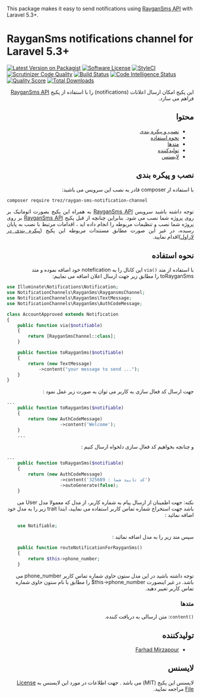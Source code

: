 
This package makes it easy to send notifications using <a href="https://github.com/farhadmirzapour/RayganSms" target="_blank">RayganSms API</a> with Laravel 5.3+.

# RayganSms notifications channel for Laravel 5.3+

[![Latest Version on Packagist](https://img.shields.io/packagist/v/trez/raygan-sms-notification-channel.svg?style=flat-square)](https://packagist.org/packages/trez/raygan-sms-notification-channel)
[![Software License](https://img.shields.io/badge/license-MIT-brightgreen.svg?style=flat-square)](LICENSE)
[![StyleCI](https://github.styleci.io/repos/164848543/shield?branch=master)](https://github.styleci.io/repos/164848543)
[![Scrutinizer Code Quality](https://scrutinizer-ci.com/g/farhadmirzapour/RaygansmsChannel/badges/quality-score.png?b=master)](https://scrutinizer-ci.com/g/farhadmirzapour/RaygansmsChannel/?branch=master)
[![Build Status](https://scrutinizer-ci.com/g/farhadmirzapour/RaygansmsChannel/badges/build.png?b=master)](https://scrutinizer-ci.com/g/farhadmirzapour/RaygansmsChannel/build-status/master)
[![Code Intelligence Status](https://scrutinizer-ci.com/g/farhadmirzapour/RaygansmsChannel/badges/code-intelligence.svg?b=master)](https://scrutinizer-ci.com/code-intelligence)
[![Quality Score](https://img.shields.io/scrutinizer/g/farhadmirzapour/RaygansmsChannel.svg?style=flat-square)](https://scrutinizer-ci.com/g/farhadmirzapour/RaygansmsChannel)
[![Total Downloads](https://img.shields.io/packagist/dt/trez/raygan-sms-notification-channel.svg?style=flat-square)](https://packagist.org/packages/trez/raygan-sms-notification-channel)

<div dir="rtl">
این پکیج امکان ارسال اعلانات (notifications) را با استفاده از پکیج <a href="https://github.com/farhadmirzapour/RayganSms" target="_blank">RayganSms API</a>   فراهم می سازد.

## محتوا

- [نصب و پیکره بندی](#نصب-و-پیکره-بندی)
- [نحوه استفاده](#نحوه-استفاده)
- [متدها](#متدها)
- [تولیدکننده](#تولیدکننده)
- [لایسنس](#لایسنس)


## نصب و پیکره بندی  

با استفاده از composer  قادر به نصب این سرویس می باشید:
</div>

```bash
composer require trez/raygan-sms-notification-channel
```
<div dir="rtl" align="justify">
توجه داشته باشید سرویس <a href="https://github.com/farhadmirzapour/RayganSms" target="_blank">RayganSms API</a>  به همراه این پکیج بصورت اتوماتیک بر روی پروژه شما نصب می شود.
    بنابراین چنانچه از قبل پکیج <a href="https://github.com/farhadmirzapour/RayganSms" target="_blank">RayganSms API</a> بر روی پروژه شما نصب و تنظیمات مربوطه را انجام داده اید ، اقدامات مرتبط با نصب به پایان رسیده، در غیر این صورت مطابق مستندات مربوطه این پکیج (<a href="https://github.com/farhadmirzapour/RayganSms#%D9%BE%DB%8C%DA%A9%D8%B1%D9%87-%D8%A8%D9%86%D8%AF%DB%8C-%D8%AF%D8%B1-%D9%84%D8%A7%D8%B1%D8%A7%D9%88%D9%84" >پیکره بندی در لاراول</a>)اقدام نمایید.
</div>

<div dir="rtl">
    
## نحوه استفاده

با استفاده از متد `()via` این کانال را به notefication  خود اضافه نموده و متد toRayganSms را مطابق زیر جهت ارسال اعلان اضافه می نماییم:
</div>

```php
use Illuminate\Notifications\Notification;
use NotificationChannels\RayganSms\RaygansmsChannel;
use NotificationChannels\RayganSms\TextMessage;
use NotificationChannels\RayganSms\AuthCodeMessage;

class AccountApproved extends Notification
{
    public function via($notifiable)
    {
        return [RayganSmsChannel::class];
    }

    public function toRayganSms($notifiable)
    {
        return (new TextMessage)
            ->content("your message to send ...");
    }
}
```

<div dir="rtl">
 جهت ارسال کد فعال سازی به کاربر می توان به صورت زیر عمل نمود :
</div>    

```php
...
    public function toRayganSms($notifiable)
    {
        return (new AuthCodeMessage)
                    ->content('Welcome');
    }
    ...
```

<div dir="rtl">
 و چنانچه بخواهیم کد فعال سازی دلخواه ارسال کنیم  :
</div> 

```php
...
    public function toRayganSms($notifiable)
    {
        return (new AuthCodeMessage)
                    ->content('کد تایید شما : 325689')
                    ->autoGenerate(false);
    }
```

<div dir="rtl">
 نکته:  جهت اطمینان از ارسال پیام به شماره کاربر،  از مدل که معمولا مدل User می باشد جهت استخراج شماره تماس کاربر استفاده می نمایید، ابتدا trait زیر را به مدل خود اضافه نمائید :   
</div>

```php
    use Notifiable;
```

<div dir="rtl">
 سپس متد زیر را به مدل اضافه نمائید : 
</div>

```php
    public function routeNotificationForRayganSms()
    {
        return $this->phone_number;
    }
``` 


<div dir="rtl">
    توجه داشته باشید در این مدل ستون حاوی شماره تماس کاربر phone_number  می باشد. در غیر اینصورت this->phone_number$ را مطابق با نام ستون حاوی شماره تماس کاربر تغییر دهید.
</div>
<div dir="rtl">
    
### متدها

`()content`: متن ارسالی به دریافت کننده.


## تولیدکننده

- [Farhad Mirzapour](https://github.com/farhadmirzapour)

## لایسنس

لایسنس این پکیج (MIT) می باشد . جهت اطلاعات در مورد این لایسنس به [License File](LICENSE) مراجعه نمایید. 

</div>


